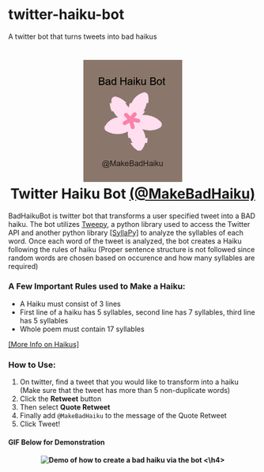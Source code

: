 # twitter-haiku-bot
 A twitter bot that turns tweets into bad haikus
<h1 align="center">
  <a name="logo" href="https://twitter.com/MakeBadHaiku"><img src="/Images/haiku bot github logo pic.png" alt="Twitter Haiku Bot Logo" width="200"></a>
  <br>
  Twitter Haiku Bot <a href="https://twitter.com/MakeBadHaiku">(@MakeBadHaiku)</a>
</h1>

<p>
BadHaikuBot is twitter bot that transforms a user specified tweet into a BAD haiku. The bot utilizes <a href="https://www.tweepy.org/" target="_blank">Tweepy</a>, a python library used to access the Twitter API and another python library <a href="https://github.com/mholtzscher/syllapy" target="_blank">[SyllaPy]</a> to analyze the syllables of each word. Once each word of the tweet is analyzed, the bot creates a Haiku following the rules of haiku (Proper sentence structure is not followed since random words are chosen based on occurence and how many syllables are required)

</p>

### A Few Important Rules used to Make a Haiku:

<ul>
 <li> A Haiku must consist of 3 lines </li>
 <li> First line of a haiku has 5 syllables, second line has 7 syllables, third line has 5 syllables </li>
 <li> Whole poem must contain 17 syllables </li>
</ul>
<a href="https://en.wikipedia.org/wiki/Haiku" target="_blank">[More Info on Haikus]</a>

### How to Use:
<ol>
 <li>On twitter, find a tweet that you would like to transform into a haiku <br>(Make sure that the tweet has more than 5 non-duplicate words)</li>
 <li>Click the <b>Retweet</b> button</li>
 <li>Then select <b>Quote Retweet</b></li>
 <li>Finally add <code>@MakeBadHaiku</code> to the message of the Quote Retweet</li>
 <li>Click Tweet!</li>
</ol>
<h4>GIF Below for Demonstration</h4> 
<h4 align="center">
<img src="/Images/quote tweet gif higher res.gif" alt="Demo of how to create a bad haiku via the bot" width="600em">
 <\h4>
 
 
